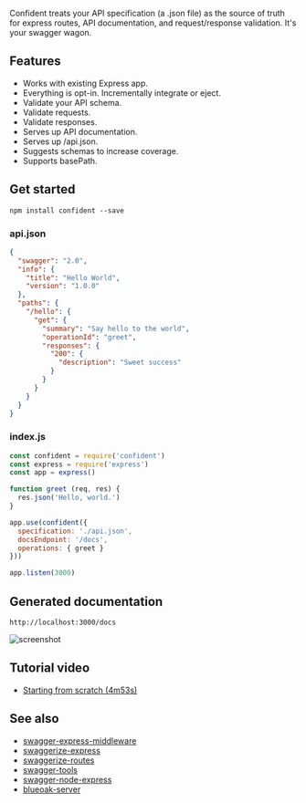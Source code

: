 Confident treats your API specification (a .json file) as the source of truth for express routes, API documentation, and request/response validation. It's your swagger wagon.

## Features

* Works with existing Express app.
* Everything is opt-in. Incrementally integrate or eject.
* Validate your API schema.
* Validate requests.
* Validate responses.
* Serves up API documentation.
* Serves up /api.json.
* Suggests schemas to increase coverage.
* Supports basePath.

## Get started

```
npm install confident --save
```

### api.json

```json
{
  "swagger": "2.0",
  "info": {
    "title": "Hello World",
    "version": "1.0.0"
  },
  "paths": {
    "/hello": {
      "get": {
        "summary": "Say hello to the world",
        "operationId": "greet",
        "responses": {
          "200": {
            "description": "Sweet success"
          }
        }
      }
    }
  }
}
```

### index.js

```javascript
const confident = require('confident')
const express = require('express')
const app = express()

function greet (req, res) {
  res.json('Hello, world.')
}

app.use(confident({
  specification: './api.json',
  docsEndpoint: '/docs',
  operations: { greet }
}))

app.listen(3000)
```

## Generated documentation

`http://localhost:3000/docs`

![screenshot](https://d3vv6lp55qjaqc.cloudfront.net/items/0V0d341O2k0l2c243C3G/Screen%20Shot%202016-09-23%20at%203.25.07%20PM.png?X-CloudApp-Visitor-Id=ab2071d5f76f8504ab6d3070d8a2c5c3&v=60088c3e)

## Tutorial video

* [Starting from scratch (4m53s)](https://cl.ly/0w1S0Q1O3o3z)

## See also

* [swagger-express-middleware](https://github.com/BigstickCarpet/swagger-express-middleware)
* [swaggerize-express](https://github.com/krakenjs/swaggerize-express)
* [swaggerize-routes](https://github.com/krakenjs/swaggerize-routes)
* [swagger-tools](https://github.com/apigee-127/swagger-tools)
* [swagger-node-express](https://github.com/swagger-api/swagger-node)
* [blueoak-server](https://github.com/BlueOakJS/blueoak-server)
